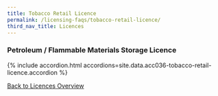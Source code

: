 ```yaml
---
title: Tobacco Retail Licence
permalink: /licensing-faqs/tobacco-retail-licence/
third_nav_title: Licences
---
```


### Petroleum / Flammable Materials Storage Licence

{% include accordion.html accordions=site.data.acc036-tobacco-retail-licence.accordion %}

[Back to Licences Overview](/licences/)